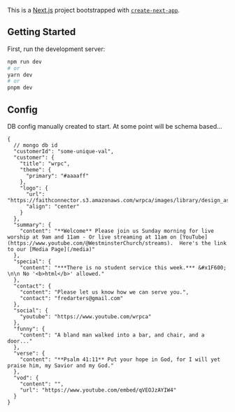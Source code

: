 This is a [Next.js](https://nextjs.org/) project bootstrapped with [`create-next-app`](https://github.com/vercel/next.js/tree/canary/packages/create-next-app).

## Getting Started

First, run the development server:

```bash
npm run dev
# or
yarn dev
# or
pnpm dev
```

## Config

DB config manually created to start.  At some point will be schema based...

```
{
  // mongo db id
  "customerId": "some-unique-val",
  "customer": {
    "title": "wrpc",
    "theme": {
      "primary": "#aaaaff"
    },
    "logo": {
      "url": "https://faithconnector.s3.amazonaws.com/wrpca/images/library/design_assets/8b9988_2.png",
      "align": "center"
    }
  },
  "summary": {
    "content": "**Welcome** Please join us Sunday morning for live worship at 9am and 11am - Or live streaming at 11am on [YouTube](https://www.youtube.com/@WestminsterChurch/streams).  Here's the link to our [Media Page](/media)"
  },
  "special": {
    "content": "***There is no student service this week.*** &#x1F600; \n\n No '<b>html</b>' allowed."
  },
  "contact": {
    "content": "Please let us know how we can serve you.",
    "contact": "fredarters@gmail.com"
  },  
  "social": {
    "youtube": "https://www.youtube.com/wrpca"
  },
  "funny": { 
    "content": "A bland man walked into a bar, and chair, and a door..." 
  },
  "verse": {
    "content": "**Psalm 41:11** Put your hope in God, for I will yet praise him, my Savior and my God."
  },
  "vod": {
    "content": "",
    "url": "https://www.youtube.com/embed/qVEOJzAYIW4"
  }
}

```